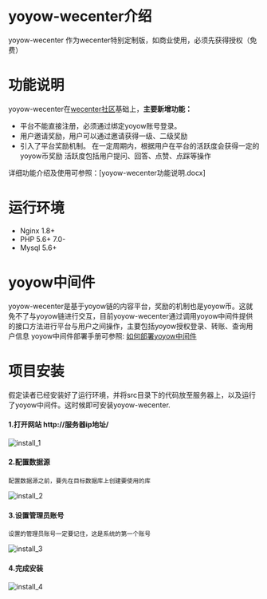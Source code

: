 # yoyow-wecenter介绍
  yoyow-wecenter 作为wecenter特别定制版，如商业使用，必须先获得授权（免费）
  
# 功能说明
  yoyow-wecenter在[wecenter社区](http://www.wecenter.com)基础上，**主要新增功能：**
  * 平台不能直接注册，必须通过绑定yoyow账号登录。
  * 用户邀请奖励，用户可以通过邀请获得一级、二级奖励
  * 引入了平台奖励机制。 在一定周期内，根据用户在平台的活跃度会获得一定的yoyow币奖励
     活跃度包括用户提问、回答、点赞、点踩等操作
  
  详细功能介绍及使用可参照：[yoyow-wecenter功能说明.docx]
    
# 运行环境
  * Nginx 1.8+
  * PHP 5.6+ 7.0-
  * Mysql 5.6+
  
  
# yoyow中间件
  yoyow-wecenter是基于yoyow链的内容平台，奖励的机制也是yoyow币。这就免不了与yoyow链进行交互，目前yoyow-wecenter通过调用yoyow中间件提供的接口方法进行平台与用户之间操作，主要包括yoyow授权登录、转账、查询用户信息
  yoyow中间件部署手册可参照: [如何部署yoyow中间件](https://github.com/yoyow-org/yoyow-node-sdk/tree/master/middleware)
  
  
# 项目安装
  假定读者已经安装好了运行环境，并将src目录下的代码放至服务器上，以及运行了yoyow中间件。这时候即可安装yoyow-wecenter.

#### 1.打开网站 http://服务器ip地址/
  ![install_1](https://github.com/yoyow-org/yoyow-wecenter/blob/master/public/images/install_1.png)
  
#### 2.配置数据源
    配置数据源之前，要先在目标数据库上创建要使用的库
  ![install_2](https://github.com/yoyow-org/yoyow-wecenter/blob/master/public/images/install_2.png)
  
#### 3.设置管理员账号
    设置的管理员账号一定要记住，这是系统的第一个账号
  ![install_3](https://github.com/yoyow-org/yoyow-wecenter/blob/master/public/images/install_3.png)
  
#### 4.完成安装
  ![install_4](https://github.com/yoyow-org/yoyow-wecenter/blob/master/public/images/install_4.png)
  
  
